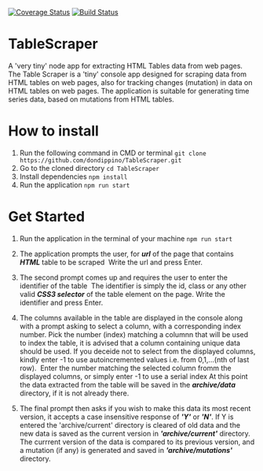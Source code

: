 [![Coverage Status](https://coveralls.io/repos/github/dondippino/TableScraper/badge.svg?branch=master)](https://coveralls.io/github/dondippino/TableScraper?branch=master)
[![Build Status](https://travis-ci.org/dondippino/TableScraper.svg?branch=master)](https://travis-ci.org/dondippino/TableScraper)
# TableScraper
A 'very tiny' node app for extracting HTML Tables data from web pages.
The Table Scraper is a 'tiny' console app designed for scraping data from HTML tables on web pages, also for tracking changes (mutation) in data on HTML tables on web pages. The application is suitable for generating time series data, based on mutations from HTML tables.

# How to install
1. Run the following command in CMD or terminal
```git clone https://github.com/dondippino/TableScraper.git```
2. Go to the cloned directory
```cd TableScraper```
3. Install dependencies
```npm install```
4. Run the application
```npm run start```

# Get Started
1. Run the application in the terminal of your machine
```npm run start```

2. The application prompts the user, for ***url*** of the page that contains ***HTML*** table to be scraped
![]()
Write the url and press Enter.

3. The second prompt comes up and requires the user to enter the identifier of the table
![]()
The identifier is simply the id, class or any other valid ***CSS3 selector*** of the table element on the page. Write the identifier and press Enter.

4. The columns available in the table are displayed in the console along with a prompt asking to select a column, with a corresponding index number. Pick the number (index) matching a columnn that will be used to index the table, it is advised that a column containing unique data should be used. If you deceide not to select from the displayed columns, kindly enter -1 to use autoincremented values i.e. from 0,1,...(nth of last row).
![]()
Enter the number matching the selected column fromm the displayed columns, or simply enter -1 to use a serial index
At this point the data extracted from the table will be saved in the ***archive/data*** directory, if it is not already there.

5. The final prompt then asks if you wish to make this data its most recent version, it accepts a case insensitive response of ***'Y'*** or ***'N'***. If Y is entered the 'archive/current' directory is cleared of old data and the new data is saved as the current version in ***'archive/current'*** directory. 
The currrent version of the data is compared to its previous version, and a mutation (if any) is generated and saved in ***'archive/mutations'*** directory.
![]()